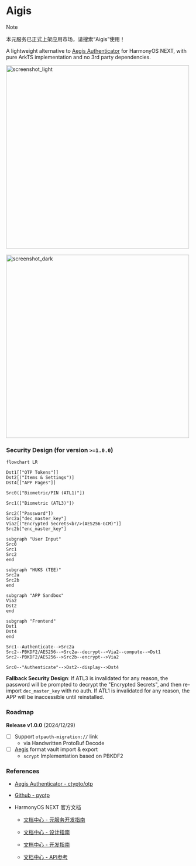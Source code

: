 # Aigis

> [!NOTE]
> 本元服务已正式上架应用市场，请搜索“Aigis”使用！

A lightweight alternative to [Aegis Authenticator](https://github.com/beemdevelopment/Aegis) for HarmonyOS NEXT, with pure ArkTS implementation and no 3rd party dependencies.

<p float="left">
  <img height="500px" alt="screenshot_light" src="./docs/images/screenshot_light.jpg" />
  &nbsp;&nbsp;&nbsp;&nbsp;
  <img height="500px" alt="screenshot_dark" src="./docs/images/screenshot_dark.jpg" />
</p>

### Security Design (for version `>=1.0.0`)

```mermaid
flowchart LR

Dst1[["OTP Tokens"]]
Dst2[("Items & Settings")]
Dst4[["APP Pages"]]

Src0(["Biometric/PIN (ATL1)"])

Src1(["Biometric (ATL3)"])

Src2(["Password"])
Src2a["dec_master_key"]
Via2[("Encrypted Secrets<br/>(AES256-GCM)")]
Src2b["enc_master_key"]

subgraph "User Input"
Src0
Src1
Src2
end

subgraph "HUKS (TEE)"
Src2a
Src2b
end

subgraph "APP Sandbox"
Via2
Dst2
end

subgraph "Frontend"
Dst1
Dst4
end

Src1--Authenticate-->Src2a
Src2--PBKDF2/AES256-->Src2a--decrypt-->Via2--compute-->Dst1
Src2--PBKDF2/AES256-->Src2b--encrypt-->Via2

Src0--"Authenticate"-->Dst2--display-->Dst4
```

**Fallback Security Design**: If ATL3 is invalidated for any reason, the password will be prompted to decrypt the "Encrypted Secrets", and then re-import `dec_master_key` with no auth. If ATL1 is invalidated for any reason, the APP will be inaccessible until reinstalled.

### Roadmap

**Release v1.0.0** (2024/12/29)

- [ ] Support `otpauth-migration://` link
  - via Handwritten ProtoBuf Decode
- [ ] [Aegis](https://github.com/beemdevelopment/Aegis) format vault import & export
  - `scrypt` Implementation based on PBKDF2


### References

- [Aegis Authenticator - ctypto/otp](https://github.com/beemdevelopment/Aegis/tree/master/app/src/main/java/com/beemdevelopment/aegis/crypto/otp)

- [Github - pyotp](https://github.com/pyauth/pyotp.git)

- HarmonyOS NEXT 官方文档
  
  - [文档中心 - 元服务开发指南](https://developer.huawei.com/consumer/cn/doc/atomic-guides-V5/atomic-service-V5)

  - [文档中心 - 设计指南](https://developer.huawei.com/consumer/cn/doc/design-guides/design-concepts-0000001795698445)

  - [文档中心 - 开发指南](https://developer.huawei.com/consumer/cn/doc/harmonyos-guides-V5/application-dev-guide-V5?catalogVersion=V5)

  - [文档中心 - API参考](https://developer.huawei.com/consumer/cn/doc/harmonyos-references-V5/development-intro-api-V5?catalogVersion=V5)
